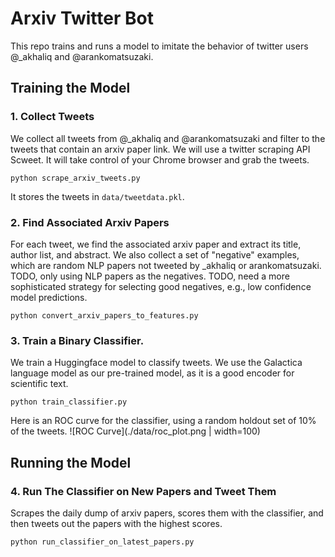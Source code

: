 # Arxiv Twitter Bot

This repo trains and runs a model to imitate the behavior of twitter users @_akhaliq and @arankomatsuzaki.

## Training the Model

### 1. Collect Tweets

We collect all tweets from @_akhaliq and @arankomatsuzaki and filter to the tweets that contain an arxiv paper link. We will use a twitter scraping API Scweet. It will take control of your Chrome browser and grab the tweets.
```
python scrape_arxiv_tweets.py
```
It stores the tweets in `data/tweetdata.pkl`.

### 2. Find Associated Arxiv Papers 

For each tweet, we find the associated arxiv paper and extract its title, author list, and abstract. We also collect a set of "negative" examples, which are random NLP papers not tweeted by _akhaliq or arankomatsuzaki. TODO, only using NLP papers as the negatives. TODO, need a more sophisticated strategy for selecting good negatives, e.g., low confidence model predictions.	

`python convert_arxiv_papers_to_features.py`

### 3. Train a Binary Classifier.

We train a Huggingface model to classify tweets. We use the Galactica language model as our pre-trained model, as it is a good encoder for scientific text.

`python train_classifier.py`

Here is an ROC curve for the classifier, using a random holdout set of 10% of the tweets. 
![ROC Curve](./data/roc_plot.png | width=100)

## Running the Model

### 4. Run The Classifier on New Papers and Tweet Them

Scrapes the daily dump of arxiv papers, scores them with the classifier, and then tweets out the papers with the highest scores.

`python run_classifier_on_latest_papers.py`
